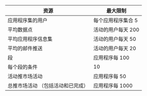 资源|最大限制
---|---
应用程序集的用户|每个应用程序集合 5
平均数据点|活动的用户每天 200
平均应用程序信息集|活动的用户每天 50
平均的邮件推送|活动的用户每天 20
段|应用程序每 100
每个段的条件|10
活动推市场活动|应用程序每 50
总推市场活动 （包括活动和已完成）|应用程序每 1000
